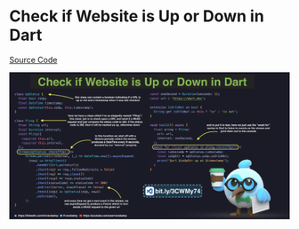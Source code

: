 # Check if Website is Up or Down in Dart

[Source Code](check-if-website-is-up-or-down-in-dart.dart)

![](check-if-website-is-up-or-down-in-dart.jpg)
